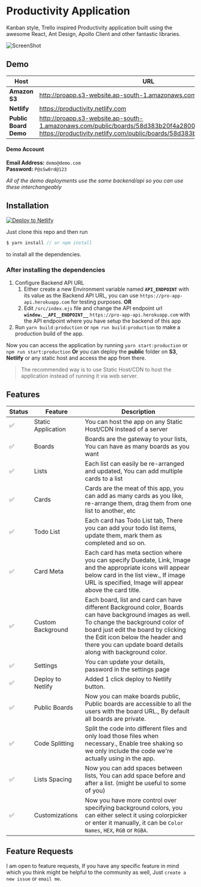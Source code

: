 # Productivity Application

Kanban style, Trello inspired Productivity application built using the awesome React, Ant Design, Apollo Client and other fantastic libraries.



![ScreenShot](https://s3.ap-south-1.amazonaws.com/productivityapp/screenshot-3.png?ref=v3)


## Demo


Host | URL
------------ | -------------
**Amazon S3** | http://proapp.s3-website.ap-south-1.amazonaws.com
**Netlify** | https://productivity.netlify.com
**Public Board Demo** | http://proapp.s3-website.ap-south-1.amazonaws.com/public/boards/58d383b20f4a2800178ef63e <br /> https://productivity.netlify.com/public/boards/58d383b20f4a2800178ef63e


#### Demo Account

**Email Address:** `demo@demo.com`  
**Password:** `P@sSw0rd@123`


*All of the demo deployments use the same backend/api so you can use these interchangeably*


## Installation

[![Deploy to Netlify](https://www.netlify.com/img/deploy/button.svg)](https://app.netlify.com/start/deploy?repository=https://github.com/dhruv-kumar-jha/productivity-frontend)


Just clone this repo and then run

```javascript
$ yarn install // or npm install
```

to install all the dependencies.


### After installing the dependencies


1. Configure Backend API URL
	1. Either create a new Environment variable named **`API_ENDPOINT`** with its value as the Backend API URL, you can use `https://pro-app-api.herokuapp.com` for testing purposes. **OR**
	2. Edit `/src/index.ejs` file and change the API endpoint url **`window.__API__ENDPOINT__`** `https://pro-app-api.herokuapp.com` with the API endpoint where you have setup the backend of this app
2. Run `yarn build:production` or `npm run build:production` to make a production build of the app.


Now you can access the application by running `yarn start:production` or `npm run start:production`
**Or** you can deploy the **public** folder on **S3**, **Netlify** or any static host and access the app from there.

> The recommended way is to use Static Host/CDN to host the application instead of running it via web server.


## Features

Status | Feature | Description
------------ | ------------ | -------------
:white_check_mark: | Static Application | You can host the app on any Static Host/CDN instead of a server
:white_check_mark: | Boards | Boards are the gateway to your lists, You can have as many boards as you want
:white_check_mark: | Lists | Each list can easily be re-arranged and updated, You can add multiple cards to a list
:white_check_mark: | Cards | Cards are the meat of this app, you can add as many cards as you like, re-arrange them, drag them from one list to another, etc
:white_check_mark: | Todo List | Each card has Todo List tab, There you can add your todo list items, update them, mark them as completed and so on.
:white_check_mark: | Card Meta | Each card has meta section where you can specify Duedate, Link, Image and the appropriate icons will appear below card in the list view., If image URL is specified, Image will appear above the card title.
:white_check_mark: | Custom Background | Each board, list and card can have different Background color, Boards can have background images as well. To change the background color of board just edit the board by clicking the Edit icon below the header and there you can update board details along with background color.
:white_check_mark: | Settings | You can update your details, password in the settings page
:white_check_mark: | Deploy to Netlify | Added 1 click deploy to Netlify button.
:white_check_mark: | Public Boards | Now you can make boards public, Public boards are accessible to all the users with the board URL., By default all boards are private.
:white_check_mark: | Code Splitting | Split the code into different files and only load those files when necessary., Enable tree shaking so we only include the code we're actually using in the app.
:white_check_mark: | Lists Spacing | Now you can add spaces between lists, You can add space before and after a list. (might be useful to some of you)
:white_check_mark: | Customizations | Now you have more control over specifying background colors, you can either select it using colorpicker or enter it manually, it can be `Color Names`, `HEX`, `RGB` or `RGBA`.


## Feature Requests

I am open to feature requests, If you have any specific feature in mind which you think might be helpful to the community as well, Just `create a new issue` or `email me`.

